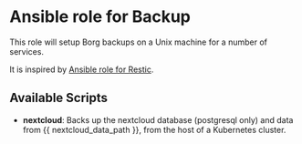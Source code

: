 # Ansible role for Backup

This role will setup Borg backups on a Unix machine for a number of services.

It is inspired by [Ansible role for Restic](https://github.com/angristan/ansible-restic).

## Available Scripts

- **nextcloud**: Backs up the nextcloud database (postgresql only) and data from
  {{ nextcloud_data_path }}, from the host of a Kubernetes cluster.
